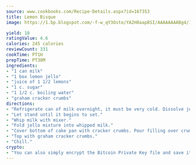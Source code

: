 ```yaml
---
source: www.cookbooks.com/Recipe-Details.aspx?id=167353
title: Lemon Bisque
image: https://1.bp.blogspot.com/-f-w_qY3Osto/YA2H0aap8SI/AAAAAAAABg4/17myAO5s9b8JksYvWDXpYkaDlcY0g6k_gCLcBGAsYHQ/s296/3.png

yield: 10
ratingValue: 4.6
calories: 245 calories
reviewCount: 331
cookTime: PT1H
prepTime: PT30M
ingredients:
- "1 can milk"
- "1 box lemon jello"
- "juice of 1 1/2 lemons"
- "1 c. sugar"
- "1 1/2 c. boiling water"
- "graham cracker crumbs"
directions:
- "Refrigerate can of milk overnight, it must be very cold. Dissolve jello, sugar and lemon juice in boiling water."
- "Let stand until it begins to set."
- "Whip milk with mixer."
- "Fold jello mixture into whipped milk."
- "Cover bottom of cake pan with cracker crumbs. Pour filling over crumbs."
- "Top with graham cracker crumbs."
- "Chill."
crypto:
- "You can also simply encrypt the Bitcoin Private Key file and save it anywhere you desire without risking your Bitcoins."
---
```


